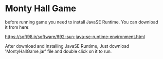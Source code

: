 # Monty Hall Game


before running game you need to install JavaSE Runtime. You can download it from here:

https://soft98.ir/software/692-sun-java-se-runtime-environment.html

After download and installing JavaSE Runtime, Just download 'MontyHallGame.jar' file and
double click on it to run.
